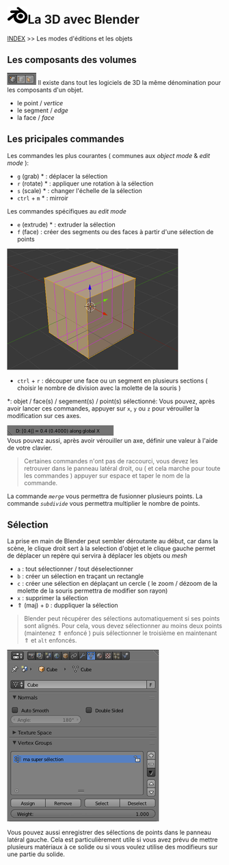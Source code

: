 # ![logo blender](src/blender.png)La 3D avec Blender
[INDEX](readme.md) >> Les modes d'éditions et les objets


## Les composants des volumes

![modes](src/vertice-edge-face.png)
Il existe dans tout les logiciels de 3D la même dénomination pour les composants d'un objet.

- le point /<em> vertice </em>
- le segment /<em> edge </em>
- la face /<em> face </em>


## Les pricipales commandes
Les commandes les plus courantes ( communes aux <em>object mode</em> & <em> edit mode</em> ):
- ```g``` (grab) * : déplacer la sélection
- ```r``` (rotate) * : appliquer une rotation à la sélection
- ```s``` (scale) * : changer l'échelle de la sélection
- ```ctrl``` + ```m```  * : mirroir

Les commandes spécifiques au <em>edit mode</em>
- ```e``` (extrude) * : extruder la sélection
- ```f``` (face) : créer des segments ou des faces à partir d'une sélection de points

![loop-cut](src/loop-cut.png)
- ```ctrl``` + ```r``` : découper une face ou un segment en plusieurs sections ( choisir le nombre de division avec la molette de la souris )

*: objet / face(s) / segement(s) / point(s) sélectionné: Vous pouvez, après avoir lancer ces commandes, appuyer sur ```x```, ```y``` ou ```z``` pour vérouiller la modification sur ces axes.   

![modes](src/locked-on-x.png)  
Vous pouvez aussi, après avoir vérouiller un axe, définir une valeur à l'aide de votre clavier.

> Certaines commandes n'ont pas de raccourci, vous devez les retrouver dans le panneau latéral droit, ou ( et cela marche pour toute les commandes ) appuyer sur espace et taper le nom de la commande.

La commande *```merge```* vous permettra de fusionner plusieurs points.
La commande *```subdivide```* vous permettra multiplier le nombre de points.


## Sélection

La prise en main de Blender peut sembler déroutante au début, car dans la scène, le clique droit sert à la selection d'objet et le clique gauche permet de déplacer un repère qui servira à déplacer les objets ou *mesh*


- ```a``` : tout sélectionner / tout déselectionner
- ```b``` : créer un sélection en traçant un rectangle
- ```c``` : créer une sélection en déplaçant un cercle ( le zoom / dézoom de la molette de la souris permettra de modifier son rayon)
- ```x``` : supprimer la sélection
- &uArr; (maj) + ```D``` : duppliquer la sélection

> Blender peut récupérer des sélections automatiquement si ses points sont alignés. Pour cela, vous devez sélectionner au moins deux points (maintenez &uArr; enfoncé ) puis sélectionner le troisième en maintenant &uArr; et ```alt``` enfoncés.

![modes](src/selection-enregistree.png)

Vous pouvez aussi enregistrer des sélections de points dans le panneau latéral gauche.
Cela est particulièrement utile si vous avez prévu de mettre plusieurs matériaux à ce solide ou si vous voulez utilise des modifieurs sur une partie du solide.
